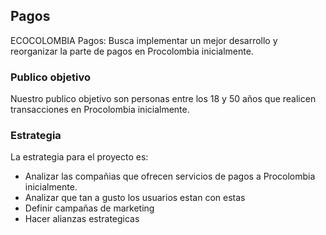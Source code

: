 ## Pagos

ECOCOLOMBIA Pagos: Busca implementar un mejor desarrollo y reorganizar la parte de pagos en Procolombia inicialmente.

### Publico objetivo

Nuestro publico objetivo son personas entre los 18 y 50 años que realicen transacciones en Procolombia inicialmente.

### Estrategia

La estrategia para el proyecto es:

* Analizar las compañias que ofrecen servicios de pagos a Procolombia inicialmente.
* Analizar que tan a gusto los usuarios estan con estas
* Definir campañas de marketing
* Hacer alianzas estrategicas
